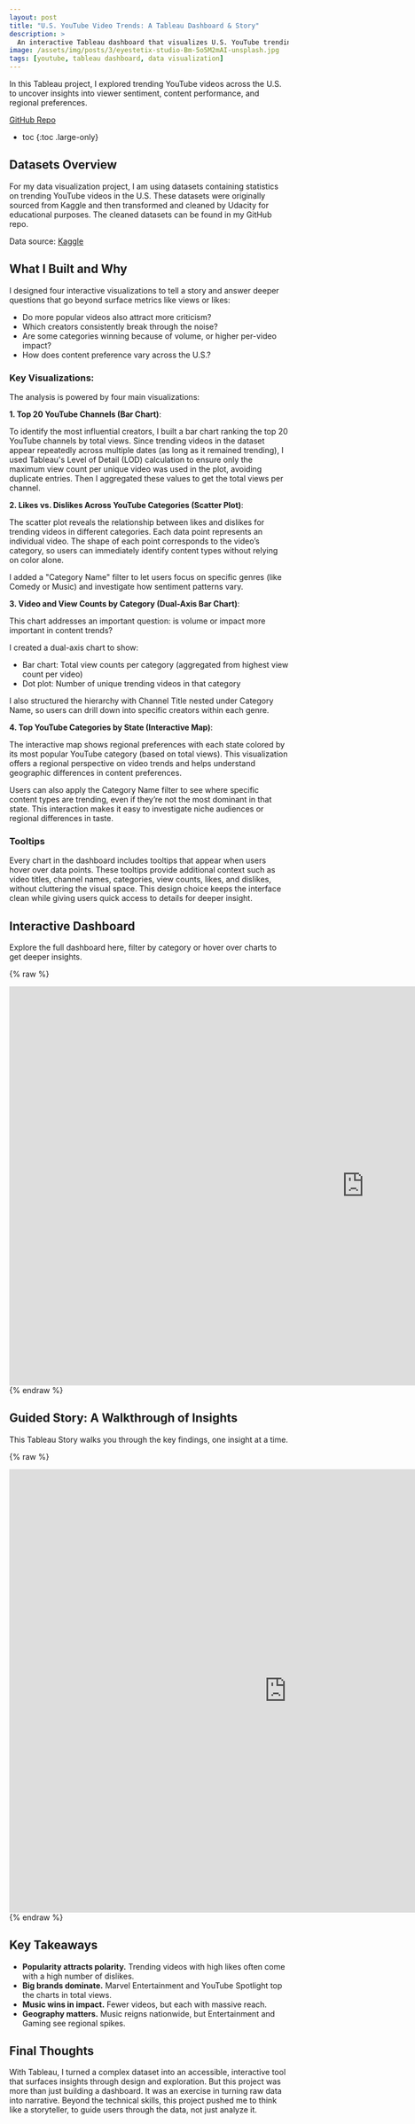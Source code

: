 ```yaml
---
layout: post
title: "U.S. YouTube Video Trends: A Tableau Dashboard & Story"
description: >
  An interactive Tableau dashboard that visualizes U.S. YouTube trending data to reveal viewer sentiment, top channels, and regional content preferences.
image: /assets/img/posts/3/eyestetix-studio-Bm-5o5M2mAI-unsplash.jpg
tags: [youtube, tableau dashboard, data visualization]
---
```


In this Tableau project, I explored trending YouTube videos across the U.S. to uncover insights into viewer sentiment, content performance, and regional preferences.

<a href="https://github.com/nvu01/Tableau-Public-Dashboard/tree/main" target="_blank" rel="noopener">
  <i class="icon-github"></i> GitHub Repo
</a>

* toc
{:toc .large-only}

## Datasets Overview

For my data visualization project, I am using datasets containing statistics on trending YouTube videos in the U.S. These datasets were originally sourced from Kaggle and then transformed and cleaned by Udacity for educational purposes. The cleaned datasets can be found in my GitHub repo.

Data source: [Kaggle](https://www.kaggle.com/datasets/datasnaek/youtube-new/data?select=USvideos.csv)


## What I Built and Why

I designed four interactive visualizations to tell a story and answer deeper questions that go beyond surface metrics like views or likes:

- Do more popular videos also attract more criticism?
- Which creators consistently break through the noise?
- Are some categories winning because of volume, or higher per-video impact?
- How does content preference vary across the U.S.?

### Key Visualizations:

The analysis is powered by four main visualizations:

**1. Top 20 YouTube Channels (Bar Chart)**:

To identify the most influential creators, I built a bar chart ranking the top 20 YouTube channels by total views. Since trending videos in the dataset appear repeatedly across multiple dates (as long as it remained trending), I used Tableau's Level of Detail (LOD) calculation to ensure only the maximum view count per unique video was used in the plot, avoiding duplicate entries. Then I aggregated these values to get the total views per channel.

**2. Likes vs. Dislikes Across YouTube Categories (Scatter Plot)**: 

The scatter plot reveals the relationship between likes and dislikes for trending videos in different categories. Each data point represents an individual video. The shape of each point corresponds to the video’s category, so users can immediately identify content types without relying on color alone. 

I added a "Category Name" filter to let users focus on specific genres (like Comedy or Music) and investigate how sentiment patterns vary.

**3. Video and View Counts by Category (Dual-Axis Bar Chart)**: 

This chart addresses an important question: is volume or impact more important in content trends?

I created a dual-axis chart to show:
- Bar chart: Total view counts per category (aggregated from highest view count per video)
- Dot plot: Number of unique trending videos in that category

I also structured the hierarchy with Channel Title nested under Category Name, so users can drill down into specific creators within each genre.

**4. Top YouTube Categories by State (Interactive Map)**: 

The interactive map shows regional preferences with each state colored by its most popular YouTube category (based on total views). This visualization offers a regional perspective on video trends and helps understand geographic differences in content preferences.

Users can also apply the Category Name filter to see where specific content types are trending, even if they’re not the most dominant in that state. This interaction makes it easy to investigate niche audiences or regional differences in taste.

### Tooltips

Every chart in the dashboard includes tooltips that appear when users hover over data points. These tooltips provide additional context such as video titles, channel names, categories, view counts, likes, and dislikes, without cluttering the visual space. This design choice keeps the interface clean while giving users quick access to details for deeper insight.


## Interactive Dashboard

Explore the full dashboard here, filter by category or hover over charts to get deeper insights.

{% raw %}
<iframe 
  src="https://public.tableau.com/views/U_S_YouTubeVideoTrends/U_S_YouTubeVideoTrends?:showVizHome=no&:embed=true" 
  width="1280" 
  height="720px" 
  frameborder="0" 
  allowfullscreen>
</iframe>
{% endraw %}


## Guided Story: A Walkthrough of Insights

This Tableau Story walks you through the key findings, one insight at a time.

{% raw %}
<iframe 
  src="https://public.tableau.com/views/StoryU_S_YouTubeVideoTrends/Story?:showVizHome=no&:embed=true" 
  width="1000" 
  height="800px" 
  frameborder="0" 
  allowfullscreen>
</iframe>
{% endraw %}


## Key Takeaways

- **Popularity attracts polarity.** Trending videos with high likes often come with a high number of dislikes.
- **Big brands dominate.** Marvel Entertainment and YouTube Spotlight top the charts in total views.
- **Music wins in impact.** Fewer videos, but each with massive reach.
- **Geography matters.** Music reigns nationwide, but Entertainment and Gaming see regional spikes.


## Final Thoughts

With Tableau, I turned a complex dataset into an accessible, interactive tool that surfaces insights through design and exploration. But this project was more than just building a dashboard. It was an exercise in turning raw data into narrative. Beyond the technical skills, this project pushed me to think like a storyteller, to guide users through the data, not just analyze it.